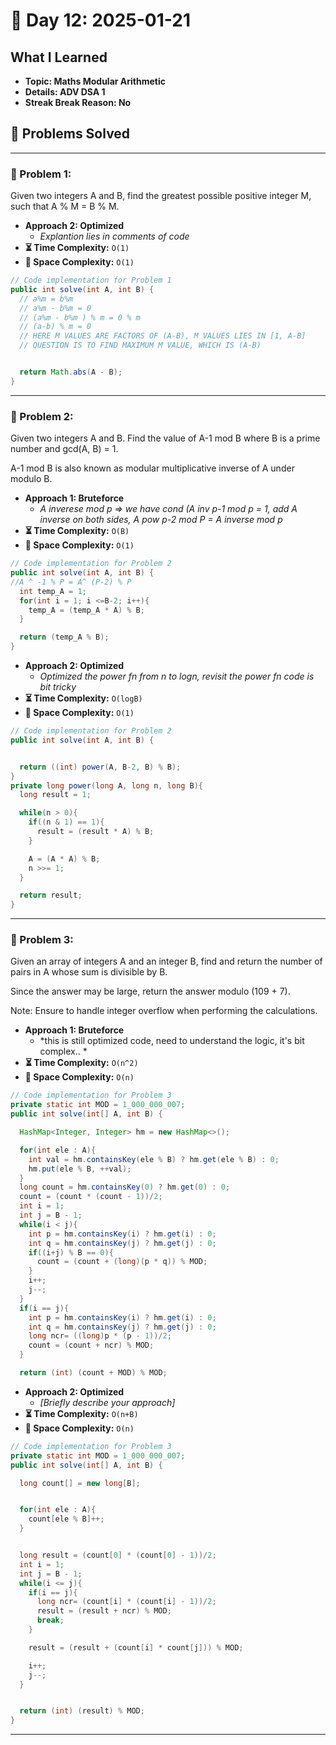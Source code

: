 
# 📅 Day 12: 2025-01-21

## What I Learned
- **Topic: Maths Modular Arithmetic**
- **Details: ADV DSA 1**
- **Streak Break Reason: No**

## 🚀 Problems Solved

---

### 🧩 Problem 1: 
Given two integers A and B, find the greatest possible positive integer M, such that A % M = B % M.

- **Approach 2: Optimized**
  - *Explantion lies in comments of code*
- **⏳ Time Complexity:** `O(1)`
- **💾 Space Complexity:** `O(1)`

```java
// Code implementation for Problem 1
public int solve(int A, int B) {
  // a%m = b%m
  // a%m - b%m = 0
  // (a%m - b%m ) % m = 0 % m
  // (a-b) % m = 0
  // HERE M VALUES ARE FACTORS OF (A-B), M VALUES LIES IN [1, A-B]
  // QUESTION IS TO FIND MAXIMUM M VALUE, WHICH IS (A-B)


  return Math.abs(A - B);
}
```

---

### 🧩 Problem 2: 
Given two integers A and B. Find the value of A-1 mod B where B is a prime number and gcd(A, B) = 1.

A-1 mod B is also known as modular multiplicative inverse of A under modulo B.
- **Approach 1: Bruteforce**
  - *A inverese mod p => we have cond (A inv p-1  mod p = 1, add A inverse on both sides, A pow p-2  mod P = A inverse  mod p*
- **⏳ Time Complexity:** `O(B)`
- **💾 Space Complexity:** `O(1)`

```java
// Code implementation for Problem 2
public int solve(int A, int B) {
//A ^ -1 % P = A^ (P-2) % P
  int temp_A = 1;
  for(int i = 1; i <=B-2; i++){
    temp_A = (temp_A * A) % B;
  }

  return (temp_A % B);
}
```

- **Approach 2: Optimized**
  - *Optimized the power fn from n to logn, revisit the power fn code is bit tricky*
- **⏳ Time Complexity:** `O(logB)`
- **💾 Space Complexity:** `O(1)`

```java
// Code implementation for Problem 2
public int solve(int A, int B) {


  return ((int) power(A, B-2, B) % B);
}
private long power(long A, long n, long B){
  long result = 1;

  while(n > 0){
    if((n & 1) == 1){
      result = (result * A) % B;
    }

    A = (A * A) % B;
    n >>= 1;
  }

  return result;
}
```

---

### 🧩 Problem 3: 
Given an array of integers A and an integer B, find and return the number of pairs in A whose sum is divisible by B.

Since the answer may be large, return the answer modulo (109 + 7).

Note: Ensure to handle integer overflow when performing the calculations.
- **Approach 1: Bruteforce**
  - *this is still optimized code, need to understand the logic, it's bit complex.. *
- **⏳ Time Complexity:** `O(n^2)`
- **💾 Space Complexity:** `O(n)`

```java
// Code implementation for Problem 3
private static int MOD = 1_000_000_007;
public int solve(int[] A, int B) {

  HashMap<Integer, Integer> hm = new HashMap<>();

  for(int ele : A){
    int val = hm.containsKey(ele % B) ? hm.get(ele % B) : 0;
    hm.put(ele % B, ++val);
  }
  long count = hm.containsKey(0) ? hm.get(0) : 0;
  count = (count * (count - 1))/2;
  int i = 1;
  int j = B - 1;
  while(i < j){
    int p = hm.containsKey(i) ? hm.get(i) : 0;
    int q = hm.containsKey(j) ? hm.get(j) : 0;
    if((i+j) % B == 0){
      count = (count + (long)(p * q)) % MOD;
    }
    i++;
    j--;
  }
  if(i == j){
    int p = hm.containsKey(i) ? hm.get(i) : 0;
    int q = hm.containsKey(j) ? hm.get(j) : 0;
    long ncr= ((long)p * (p - 1))/2;
    count = (count + ncr) % MOD;
  }

  return (int) (count + MOD) % MOD;
```

- **Approach 2: Optimized**
  - *[Briefly describe your approach]*
- **⏳ Time Complexity:** `O(n+B)`
- **💾 Space Complexity:** `O(n)`

```java
// Code implementation for Problem 3
private static int MOD = 1_000_000_007;
public int solve(int[] A, int B) {

  long count[] = new long[B];


  for(int ele : A){
    count[ele % B]++;
  }


  long result = (count[0] * (count[0] - 1))/2;
  int i = 1;
  int j = B - 1;
  while(i <= j){
    if(i == j){
      long ncr= (count[i] * (count[i] - 1))/2;
      result = (result + ncr) % MOD;
      break;
    }

    result = (result + (count[i] * count[j])) % MOD;

    i++;
    j--;
  }


  return (int) (result) % MOD;
}
```

---

